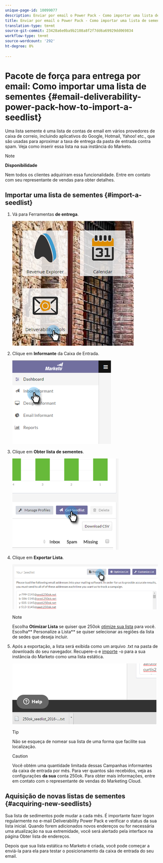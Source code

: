 ```yaml
---
unique-page-id: 10099077
description: Enviar por email o Power Pack - Como importar uma lista de sementes - Documentos do marketing - Documentação do produto
title: Enviar por email o Power Pack - Como importar uma lista de sementes
translation-type: tm+mt
source-git-commit: 23428a6e0ba9b2108a8f2f7dd6a69929dd069834
workflow-type: tm+mt
source-wordcount: '292'
ht-degree: 0%

---
```



# Pacote de força para entrega por email: Como importar uma lista de sementes {#email-deliverability-power-pack-how-to-import-a-seedlist}

Uma lista semente é uma lista de contas de email em vários provedores de caixa de correio, incluindo aplicativos do Google, Hotmail, Yahoo! etc., que são usadas para aproximar a taxa de entrega da pasta de entrada contra spam. Veja como inserir essa lista na sua instância do Marketo.

>[!NOTE]
>
>**Disponibilidade**
>
>Nem todos os clientes adquiriram essa funcionalidade. Entre em contato com seu representante de vendas para obter detalhes.

## Importar uma lista de sementes {#import-a-seedlist}

1. Vá para Ferramentas **de entrega**.

   ![](assets/one-1.png)

1. Clique em **Informante** da Caixa de Entrada.

   ![](assets/two-1.png)

1. Clique em **Obter lista de sementes**.

   ![](assets/three-1.png)

1. Clique em **Exportar Lista**.

   ![](assets/four.png)

   >[!NOTE]
   >
   >Escolha **Otimizar Lista** se quiser que 250ok [otimize sua lista](http://support.250ok.com/hc/en-us/articles/216763528-What-is-the-list-optimizer-and-why-should-I-use-it-) para você. Escolha** Personalize a Lista** se quiser selecionar as regiões da lista de sedes que deseja incluir.

1. Após a exportação, a lista será exibida como um arquivo .txt na pasta de downloads do seu navegador. Recupere-o e [importe](../../../getting-started/quick-wins/import-a-list-of-people.md) -o para a sua instância do Marketo como uma lista estática.

   ![](assets/five.png)

   >[!TIP]
   >
   >Não se esqueça de nomear sua lista de uma forma que facilite sua localização.

   >[!CAUTION]
   >
   >Você obtém uma quantidade limitada dessas Campanhas informantes da caixa de entrada por mês. Para ver quantos são recebidos, veja as configurações **da sua** conta 250ok. Para obter mais informações, entre em contato com o representante de vendas do Marketing Cloud.

## Aquisição de novas listas de sementes {#acquiring-new-seedlists}

Sua lista de sedimentos pode mudar a cada mês. É importante fazer logon regularmente no e-mail Deliverability Power Pack e verificar o status da sua lista inicial. Quando forem adicionados novos endereços ou for necessária uma atualização na sua extremidade, você será alertado pela interface na página Obter lista de endereços.

Depois que sua lista estática no Marketo é criada, você pode começar a enviá-la para ela para testar o posicionamento da caixa de entrada do seu email.